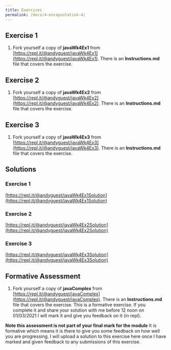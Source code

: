 ```yaml
---
title: Exercises
permalink: /docs/4-encapsulation-4/
---
```

## Exercise 1
1. Fork yourself a copy of **javaWk4Ex1** from [https://repl.it/@andyguest/javaWk4Ex1](https://repl.it/@andyguest/javaWk4Ex1). There is an **Instructions.md** file that covers the exercise. 

## Exercise 2
1. Fork yourself a copy of **javaWk4Ex2** from [https://repl.it/@andyguest/javaWk4Ex2](https://repl.it/@andyguest/javaWk4Ex2). There is an **Instructions.md** file that covers the exercise. 

## Exercise 3

1. Fork yourself a copy of **javaWk4Ex3** from [https://repl.it/@andyguest/javaWk4Ex3](https://repl.it/@andyguest/javaWk4Ex3). There is an **Instructions.md** file that covers the exercise. 

## Solutions
### Exercise 1
[https://repl.it/@andyguest/javaWk4Ex1Solution](https://repl.it/@andyguest/javaWk4Ex1Solution)
### Exercise 2
[https://repl.it/@andyguest/javaWk4Ex2Solution](https://repl.it/@andyguest/javaWk4Ex2Solution)
### Exercise 3
[https://repl.it/@andyguest/javaWk4Ex3Solution](https://repl.it/@andyguest/javaWk4Ex3Solution)



## Formative Assessment
1. Fork yourself a copy of **javaComplex** from [https://repl.it/@andyguest/javaComplex](https://repl.it/@andyguest/javaComplex). There is an **Instructions.md** file that covers the exercise. This is a formative exercise. If you complete it and share your solution with me before 12 noon on 01/03/2021 I will mark it and give you feedback on it (in repl).

**Note this assessment is not part of your final mark for the module** It is formative which means it is there to give you some feedback on how well you are progressing. I will upload a solution to this exercise here once I have marked and given feedback to any submissions of this exercise.
